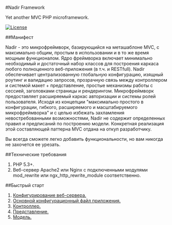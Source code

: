 #Nadir Framework

Yet another MVC PHP microframework.

[![License](https://poser.pugx.org/leaphly/cart-bundle/license.svg)](https://packagist.org/packages/leaphly/cart-bundle)

##Манифест

Nadir - это микрофреймворк, базирующийся на меташаблоне MVC, с максимально общим, 
простым в использовании и в то же время мощным функционалом. Ядро фреймворка 
включает минимально необходимый и достаточный набор классов  для построения каркаса 
любого полноценного веб-приложения (в т.ч. и RESTfull). Nadir обеспечивает 
централизованную глобальную конфигурацию, изящный роутинг и валидацию запросов, 
прозрачную связь между контроллером и системой макет + представление, простые механизмы работы с 
сессией, заголовками страницы и рендерингом. Микрофреймворк предоставляет расширяемый 
каркас авторизации и системы ролей пользователя. Исходя из концепции "максимально 
простого в конфигурации, гибкого, расширяемого и масштабируемого микрофреймворка" 
и с целью избежать захламления невостребованными возможностями, Nadir не содержит 
определенных правил и предписаний по построению модели. Конкретная реализация этой 
составляющей паттерна MVC отдана на откуп разработчику.
 
Вы всегда сможете легко добавить функциональности, но вам никогда не захочется 
ее урезать.


##Технические требования

1. PHP 5.3+.
2. Веб-сервер Apache2 или Nginx с подключенными модулями mod_rewrite или 
ngx_http_rewrite_module соответственно.

##Быстрый старт

1. [Конфигурирование веб-сервера.]
2. [Основной конфигурационный файл приложения.]
4. [Контроллер.]
5. [Представление.]
6. [Модель.]

[Конфигурирование веб-сервера.]:https://github.com/selikhovleonid/nadir/blob/master/docs/webserver.markdown
[Основной конфигурационный файл приложения.]:https://github.com/selikhovleonid/nadir/blob/master/docs/mainconfig.markdown
[Контроллер.]:https://github.com/selikhovleonid/nadir/blob/master/docs/controller.markdown
[Представление.]:https://github.com/selikhovleonid/nadir/blob/master/docs/view.markdown
[Модель.]:https://github.com/selikhovleonid/nadir/blob/master/docs/model.markdown